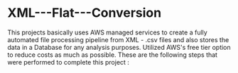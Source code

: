 # XML---Flat---Conversion

This projects basically uses AWS managed services to create a fully automated file processing pipeline from XML - .csv files and also stores the data in a Database for any analysis purposes. Utilized AWS's free tier option to reduce costs as much as possible. These are the following steps that were performed to complete this project :


